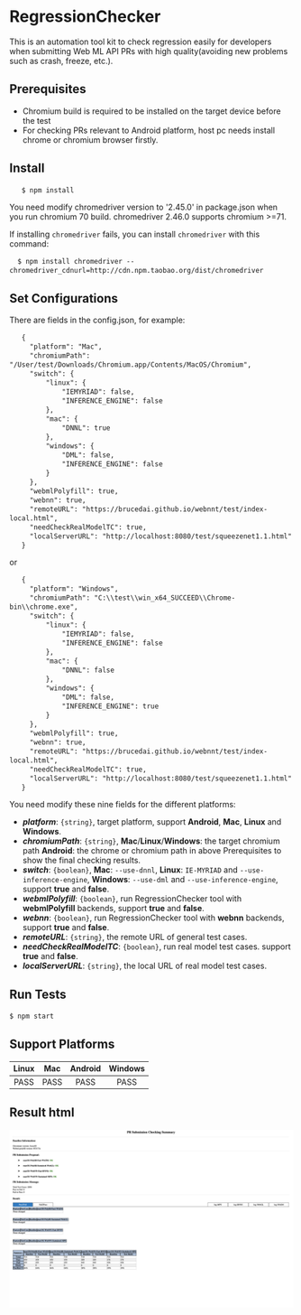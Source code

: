 # RegressionChecker
This is an automation tool kit to check regression easily for developers when submitting Web ML API PRs with high quality(avoiding new problems such as crash, freeze, etc.).

## Prerequisites
* Chromium build is required to be installed on the target device before the test
* For checking PRs relevant to Android platform, host pc needs install chrome or chromium browser firstly.

## Install
```sh
   $ npm install
```
   You need modify chromedriver version to '2.45.0' in package.json when you run chromium 70 build. chromedriver 2.46.0 supports chromium >=71.

   If installing `chromedriver` fails, you can install `chromedriver` with this command:

      $ npm install chromedriver --chromedriver_cdnurl=http://cdn.npm.taobao.org/dist/chromedriver

## Set Configurations
   There are fields in the config.json, for example:
```
   {
     "platform": "Mac",
     "chromiumPath": "/User/test/Downloads/Chromium.app/Contents/MacOS/Chromium",
     "switch": {
         "linux": {
             "IEMYRIAD": false,
             "INFERENCE_ENGINE": false
         },
         "mac": {
             "DNNL": true
         },
         "windows": {
             "DML": false,
             "INFERENCE_ENGINE": false
         }
     },
     "webmlPolyfill": true,
     "webnn": true,
     "remoteURL": "https://brucedai.github.io/webnnt/test/index-local.html",
     "needCheckRealModelTC": true,
     "localServerURL": "http://localhost:8080/test/squeezenet1.1.html"
   }
```
   or
```
   {
     "platform": "Windows",
     "chromiumPath": "C:\\test\\win_x64_SUCCEED\\Chrome-bin\\chrome.exe",
     "switch": {
         "linux": {
             "IEMYRIAD": false,
             "INFERENCE_ENGINE": false
         },
         "mac": {
             "DNNL": false
         },
         "windows": {
             "DML": false,
             "INFERENCE_ENGINE": true
         }
     },
     "webmlPolyfill": true,
     "webnn": true,
     "remoteURL": "https://brucedai.github.io/webnnt/test/index-local.html",
     "needCheckRealModelTC": true,
     "localServerURL": "http://localhost:8080/test/squeezenet1.1.html"
   }
```
   You need modify these nine fields for the different platforms:
   + **_platform_**: `{string}`, target platform, support **Android**, **Mac**, **Linux** and **Windows**.
   + **_chromiumPath_**: `{string}`, **Mac**/**Linux**/**Windows**: the target chromium path   **Android**: the chrome or chromium path in above Prerequisites to show the final checking results.
   + **_switch_**: `{boolean}`, **Mac**: `--use-dnnl`, **Linux**: `IE-MYRIAD` and `--use-inference-engine`, **Windows**: `--use-dml` and `--use-inference-engine`, support **true** and **false**.
   + **_webmlPolyfill_**: `{boolean}`, run RegressionChecker tool with **webmlPolyfill** backends, support **true** and **false**.
   + **_webnn_**: `{boolean}`, run RegressionChecker tool with **webnn** backends, support **true** and **false**.
   + **_remoteURL_**: `{string}`, the remote URL of general test cases.
   + **_needCheckRealModelTC_**: `{boolean}`, run real model test cases. support **true** and **false**.
   + **_localServerURL_**: `{string}`, the local URL of real model test cases.

## Run Tests

```sh
$ npm start
```

## Support Platforms

|  Linux  |   Mac   |  Android  |  Windows  |
|  :---:  |  :---:  |   :---:   |   :---:   |
|  PASS   |   PASS  |    PASS   |    PASS   |

## Result html

![result-html](./baseline/result-html.png)
